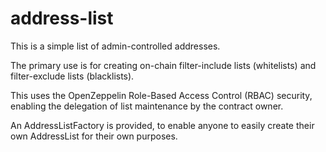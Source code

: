 # address-list

This is a simple list of admin-controlled addresses.

The primary use is for creating on-chain filter-include lists (whitelists)
and filter-exclude lists (blacklists).

This uses the OpenZeppelin Role-Based Access Control (RBAC) security,
enabling the delegation of list maintenance by the contract owner.

An AddressListFactory is provided, to enable anyone to easily create
their own AddressList for their own purposes.

